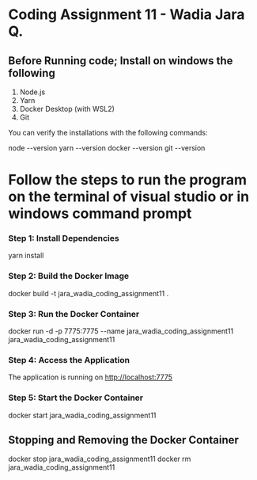 # Coding Assignment 11 - Wadia Jara Q.

## Before Running code; Install on windows the following
1. Node.js
2. Yarn
3. Docker Desktop (with WSL2)
4. Git

You can verify the installations with the following commands:

node --version
yarn --version
docker --version
git --version

# Follow the steps to run the program on the terminal of visual studio or in windows command prompt
### Step 1: Install Dependencies
yarn install

### Step 2: Build the Docker Image
docker build -t jara_wadia_coding_assignment11 .

### Step 3: Run the Docker Container
docker run -d -p 7775:7775 --name jara_wadia_coding_assignment11 jara_wadia_coding_assignment11

### Step 4: Access the Application
The application is running on [http://localhost:7775](http://localhost:7775)

### Step 5: Start the Docker Container
docker start jara_wadia_coding_assignment11

## Stopping and Removing the Docker Container
docker stop jara_wadia_coding_assignment11
docker rm jara_wadia_coding_assignment11
